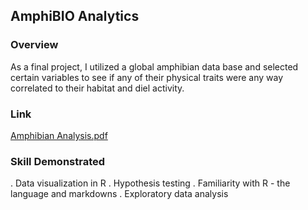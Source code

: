 ## AmphiBIO Analytics
###  Overview 
As a final project, I utilized a global amphibian data base and selected certain variables to see if any of their physical traits were any way correlated to their habitat and diel activity. 

### Link
[Amphibian Analysis.pdf](https://github.com/kekevin12/d-portfolio/blob/14121a22c43af2ab1ca6ad71926bbf09ea5eda96/Statistical%20Analysis%20in%20R%20-%20AmphiBIO/Amphibian%20Analysis.pdf)

### Skill Demonstrated 
. Data visualization in R
. Hypothesis testing
. Familiarity with R - the language and markdowns
. Exploratory data analysis
